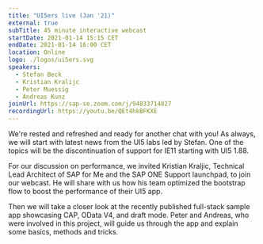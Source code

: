 ```yaml
---
title: "UI5ers live (Jan '21)"
external: true
subTitle: 45 minute interactive webcast
startDate: 2021-01-14 15:15 CET
endDate: 2021-01-14 16:00 CET
location: Online
logo: ./logos/ui5ers.svg
speakers:
  - Stefan Beck
  - Kristian Kralijc
  - Peter Muessig
  - Andreas Kunz
joinUrl: https://sap-se.zoom.com/j/94833714827
recordingUrl: https://youtu.be/QEt4hkBFKXE
---
```


We're rested and refreshed and ready for another chat with you! As always, we will start with latest news from the UI5 labs led by Stefan. One of the topics will be the discontinuation of support for IE11 starting with UI5 1.88.

For our discussion on performance, we invited Kristian Kraljic, Technical Lead Architect of SAP for Me and the SAP ONE Support launchpad, to join our webcast. He will share with us how his team optimized the bootstrap flow to boost the performance of their UI5 app.

Then we will take a closer look at the recently published full-stack sample app showcasing CAP, OData V4, and draft mode. Peter and Andreas, who were involved in this project, will guide us through the app and explain some basics, methods and tricks.
